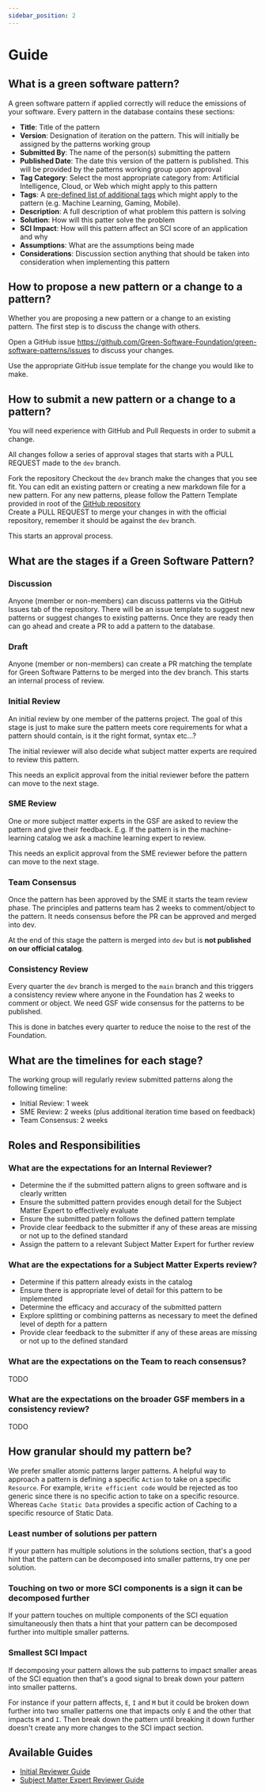 ```yaml
---
sidebar_position: 2
---
```


# Guide

## What is a green software pattern?

A green software pattern if applied correctly will reduce the emissions of your software. Every pattern in the database contains these sections:

* **Title**: Title of the pattern
* **Version**: Designation of iteration on the pattern. This will initially be assigned by the patterns working group
* **Submitted By**: The name of the person(s) submitting the pattern
* **Published Date**: The date this version of the pattern is published. This will be provided by the patterns working group upon approval
* **Tag Category**: Select the most appropriate category from: Artificial Intelligence, Cloud, or Web which might apply to this pattern
* **Tags**: A [pre-defined list of additional tags](/tags/) which might apply to the pattern (e.g. Machine Learning, Gaming, Mobile).
* **Description**: A full description of what problem this pattern is solving
* **Solution**: How will this patter solve the problem
* **SCI Impact**: How will this pattern affect an SCI score of an application and why
* **Assumptions**: What are the assumptions being made
* **Considerations**: Discussion section anything that should be taken into consideration when implementing this pattern 

## How to **propose** a new pattern or a change to a pattern?

Whether you are proposing a new pattern or a change to an existing pattern. The first step is to discuss the change with others.

Open a GitHub issue https://github.com/Green-Software-Foundation/green-software-patterns/issues to discuss your changes.

Use the appropriate GitHub issue template for the change you would like to make.

## How to **submit** a new pattern or a change to a pattern?

You will need experience with GitHub and Pull Requests in order to submit a change.

All changes follow a series of approval stages that starts with a PULL REQUEST made to the `dev` branch.

Fork the repository
Checkout the `dev` branch make the changes that you see fit. You can edit an existing pattern or creating a new markdown file for a new pattern. For any new patterns, please follow the Pattern Template provided in root of the [GitHub repository](https://github.com/Green-Software-Foundation/green-software-patterns)  
Create a PULL REQUEST to merge your changes in with the official repository, remember it should be against the `dev` branch.

This starts an approval process.

## What are the stages if a Green Software Pattern?

### Discussion
Anyone (member or non-members) can discuss patterns via the GitHub Issues tab of the repository. There will be an issue template to suggest new patterns or suggest changes to existing patterns. Once they are ready then can go ahead and create a PR to add a pattern to the database.

### Draft
Anyone (member or non-members) can create a PR matching the template for Green Software Patterns to be merged into the dev branch. This starts an internal process of review.

### Initial Review
An initial review by one member of the patterns project. The goal of this stage is just to make sure the pattern meets core requirements for what a pattern should contain, is it the right format, syntax etc…?  

The initial reviewer will also decide what subject matter experts are required to review this pattern.  

This needs an explicit approval from the initial reviewer before the pattern can move to the next stage.  

### SME Review
One or more subject matter experts in the GSF are asked to review the pattern and give their feedback. E.g. If the pattern is in the machine-learning catalog we ask a machine learning expert to review.

This needs an explicit approval from the SME reviewer before the pattern can move to the next stage.

### Team Consensus
Once the pattern has been approved by the SME it starts the team review phase. The principles and patterns team has 2 weeks to comment/object to the pattern. It needs consensus before the PR can be approved and merged into dev.

At the end of this stage the pattern is merged into `dev` but is **not published on our official catalog**.

### Consistency Review
Every quarter the `dev` branch is merged to the `main` branch and this triggers a consistency review where anyone in the Foundation has 2 weeks to comment or object. We need GSF wide consensus for the patterns to be published.

This is done in batches every quarter to reduce the noise to the rest of the Foundation.

## What are the timelines for each stage?

The working group will regularly review submitted patterns along the following timeline:

* Initial Review: 1 week
* SME Review: 2 weeks (plus additional iteration time based on feedback)
* Team Consensus: 2 weeks

## Roles and Responsibilities

### What are the expectations for an Internal Reviewer?
- Determine the if the submitted pattern aligns to green software and is clearly written
- Ensure the submitted pattern provides enough detail for the Subject Matter Expert to effectively evaluate
- Ensure the submitted pattern follows the defined pattern template
- Provide clear feedback to the submitter if any of these areas are missing or not up to the defined standard 
- Assign the pattern to a relevant Subject Matter Expert for further review

### What are the expectations for a Subject Matter Experts review?
- Determine if this pattern already exists in the catalog
- Ensure there is appropriate level of detail for this pattern to be implemented
- Determine the efficacy and accuracy of the submitted pattern
- Explore splitting or combining patterns as necessary to meet the defined level of depth for a pattern 
- Provide clear feedback to the submitter if any of these areas are missing or not up to the defined standard 

### What are the expectations on the Team to reach consensus?
TODO

### What are the expectations on the broader GSF members in a consistency review?
TODO

## How granular should my pattern be?

We prefer smaller atomic patterns larger patterns. A helpful way to approach a pattern is defining a specific `Action` to take on a specific `Resource`. For example, `Write efficient code` would be rejected as too generic since there is no specific action to take on a specific resource. Whereas `Cache Static Data` provides a specific action of Caching to a specific resource of Static Data.  

### Least number of solutions per pattern

If your pattern has multiple solutions in the solutions section, that's a good hint that the pattern can be decomposed into smaller patterns, try one per solution.

### Touching on two or more SCI components is a sign it can be decomposed further

If your pattern touches on multiple components of the SCI equation simultaneously then thats a hint that your pattern can be decomposed further into multiple smaller patterns.

### Smallest SCI Impact

If decomposing your pattern allows the sub patterns to impact smaller areas of the SCI equation then that's a good signal to break down your pattern into smaller patterns.

For instance if your pattern affects, `E`, `I` and `M` but it could be broken down further into two smaller patterns one that impacts only `E` and the other that impacts `M` and `I`. Then break down the pattern until breaking it down further doesn't create any more changes to the SCI impact section.

## Available Guides
- [Initial Reviewer Guide](initial-reviewer-guide.md)
- [Subject Matter Expert Reviewer Guide](sme-reviewer-guide.md)
